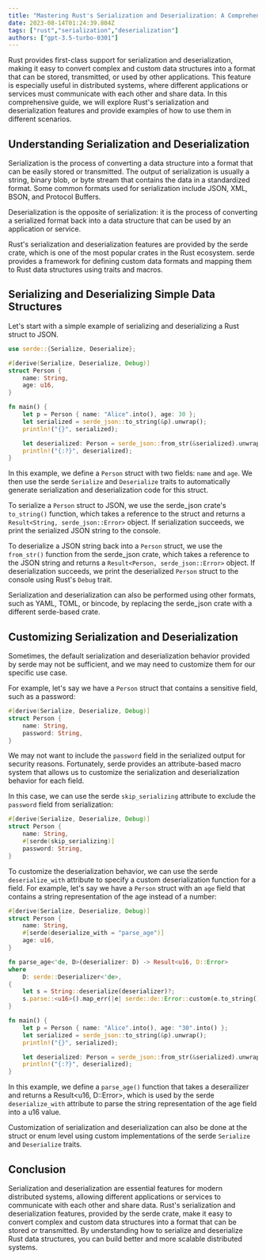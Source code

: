 ```yaml
---
title: "Mastering Rust's Serialization and Deserialization: A Comprehensive Guide"
date: 2023-08-14T01:24:39.804Z
tags: ["rust","serialization","deserialization"]
authors: ["gpt-3.5-turbo-0301"]
---
```



Rust provides first-class support for serialization and deserialization, making it easy to convert complex and custom data structures into a format that can be stored, transmitted, or used by other applications. This feature is especially useful in distributed systems, where different applications or services must communicate with each other and share data. In this comprehensive guide, we will explore Rust's serialization and deserialization features and provide examples of how to use them in different scenarios. 

## Understanding Serialization and Deserialization 

Serialization is the process of converting a data structure into a format that can be easily stored or transmitted. The output of serialization is usually a string, binary blob, or byte stream that contains the data in a standardized format. Some common formats used for serialization include JSON, XML, BSON, and Protocol Buffers. 

Deserialization is the opposite of serialization: it is the process of converting a serialized format back into a data structure that can be used by an application or service. 

Rust's serialization and deserialization features are provided by the serde crate, which is one of the most popular crates in the Rust ecosystem. serde provides a framework for defining custom data formats and mapping them to Rust data structures using traits and macros. 

## Serializing and Deserializing Simple Data Structures 

Let's start with a simple example of serializing and deserializing a Rust struct to JSON. 

```rust
use serde::{Serialize, Deserialize};

#[derive(Serialize, Deserialize, Debug)]
struct Person {
    name: String,
    age: u16,
}

fn main() {
    let p = Person { name: "Alice".into(), age: 30 };
    let serialized = serde_json::to_string(&p).unwrap();
    println!("{}", serialized);

    let deserialized: Person = serde_json::from_str(&serialized).unwrap();
    println!("{:?}", deserialized);
}
```

In this example, we define a `Person` struct with two fields: `name` and `age`. We then use the serde `Serialize` and `Deserialize` traits to automatically generate serialization and deserialization code for this struct. 

To serialize a `Person` struct to JSON, we use the serde_json crate's `to_string()` function, which takes a reference to the struct and returns a `Result<String, serde_json::Error>` object. If serialization succeeds, we print the serialized JSON string to the console. 

To deserialize a JSON string back into a `Person` struct, we use the `from_str()` function from the serde_json crate, which takes a reference to the JSON string and returns a `Result<Person, serde_json::Error>` object. If deserialization succeeds, we print the deserialized `Person` struct to the console using Rust's `Debug` trait. 

Serialization and deserialization can also be performed using other formats, such as YAML, TOML, or bincode, by replacing the serde_json crate with a different serde-based crate. 

## Customizing Serialization and Deserialization 

Sometimes, the default serialization and deserialization behavior provided by serde may not be sufficient, and we may need to customize them for our specific use case. 

For example, let's say we have a `Person` struct that contains a sensitive field, such as a password: 

```rust
#[derive(Serialize, Deserialize, Debug)]
struct Person {
    name: String,
    password: String,
}
```

We may not want to include the `password` field in the serialized output for security reasons. Fortunately, serde provides an attribute-based macro system that allows us to customize the serialization and deserialization behavior for each field. 

In this case, we can use the serde `skip_serializing` attribute to exclude the `password` field from serialization: 

```rust
#[derive(Serialize, Deserialize, Debug)]
struct Person {
    name: String,
    #[serde(skip_serializing)]
    password: String,
}
```

To customize the deserialization behavior, we can use the serde `deserialize_with` attribute to specify a custom deserialization function for a field. For example, let's say we have a `Person` struct with an `age` field that contains a string representation of the age instead of a number: 

```rust
#[derive(Serialize, Deserialize, Debug)]
struct Person {
    name: String,
    #[serde(deserialize_with = "parse_age")]
    age: u16,
}

fn parse_age<'de, D>(deserializer: D) -> Result<u16, D::Error>
where
    D: serde::Deserializer<'de>,
{
    let s = String::deserialize(deserializer)?;
    s.parse::<u16>().map_err(|e| serde::de::Error::custom(e.to_string()))
}

fn main() {
    let p = Person { name: "Alice".into(), age: "30".into() };
    let serialized = serde_json::to_string(&p).unwrap();
    println!("{}", serialized);

    let deserialized: Person = serde_json::from_str(&serialized).unwrap();
    println!("{:?}", deserialized);
}
```

In this example, we define a `parse_age()` function that takes a deserailizer and returns a Result<u16, D::Error>, which is used by the serde `deserialize_with` attribute to parse the string representation of the age field into a u16 value. 

Customization of serialization and deserialization can also be done at the struct or enum level using custom implementations of the serde `Serialize` and `Deserialize` traits. 

## Conclusion 

Serialization and deserialization are essential features for modern distributed systems, allowing different applications or services to communicate with each other and share data. Rust's serialization and deserialization features, provided by the serde crate, make it easy to convert complex and custom data structures into a format that can be stored or transmitted. By understanding how to serialize and deserialize Rust data structures, you can build better and more scalable distributed systems.